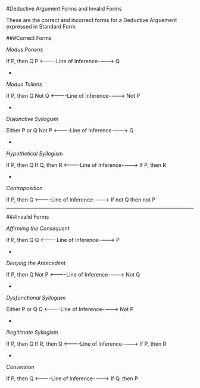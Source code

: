 #Deductive Argument Forms and Invalid Forms

These are the correct and incorrect forms for a Deductive Arguement expressed in Standard Form

###Correct Forms

*Modus Ponens*

If P, then Q
P
<----Line of Inference---->
Q

-

*Modus Tollens*

If P, then Q
Not Q
<----Line of Inference---->
Not P

-

*Disjunctive Syllogism*

Either P or Q
Not P
<----Line of Inference---->
Q

-

*Hypothetical Syllogism*

If P, then Q
If Q, then R
<----Line of Inference---->
If P, then R

-

*Contraposition*

If P, then Q
<----Line of Inference---->
If not Q then not P

***

###Invalid Forms

*Affirming the Consequent*

If P, then Q
Q
<----Line of Inference---->
P

-

*Denying the Antecedent*

If P, then Q
Not P
<----Line of Inference---->
Not Q

-

*Dysfunctional Syllogism*

Either P or Q
Q
<----Line of Inference---->
Not P

-

*Illegitimate Syllogism*

If P, then Q
If R, then Q
<----Line of Inference---->
If P, then R

-

*Conversion*

If P, then Q
<----Line of Inference---->
If Q, then P